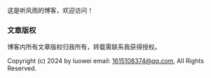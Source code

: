 这是听风雨的博客，欢迎访问！

### 文章版权

博客内所有文章版权归我所有，转载需联系我获得授权。

Copyright (c) 2024 by luowei email: 1615108374@qq.com, All Rights Reserved.